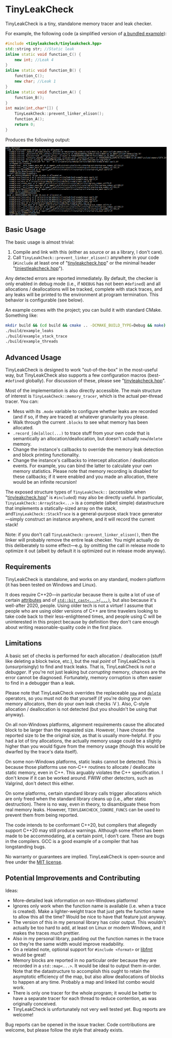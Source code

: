# TinyLeakCheck

TinyLeakCheck is a tiny, standalone memory tracer and leak checker.

For example, the following code (a simplified version of [a bundled example](examples/leaks.cpp)):
```cpp
#include <tinyleakcheck/tinyleakcheck.hpp>
std::string str; //Static leak
inline static void function_C() {
	new int; //Leak 4
}
inline static void function_B() {
	function_C();
	new char; //Leak 1
}
inline static void function_A() {
	function_B();
}
int main(int,char*[]) {
	TinyLeakCheck::prevent_linker_elison();
	function_A();
	return 0;
}
```
Produces the following output:

![image of output](example_output.webp)

## Basic Usage

The basic usage is almost trivial:

1. Compile and link with this (either as source or as a library, I don't care).
2. Call `TinyLeakCheck::prevent_linker_elison()` anywhere in your code (`#include` at least one of "[tinyleakcheck.hpp](tinyleakcheck/tinyleakcheck.hpp)" or the minimal header "[tiniestleakcheck.hpp](tinyleakcheck/tiniestleakcheck.hpp)").

Any detected errors are reported immediately.  By default, the checker is only enabled in debug mode (i.e., if `NDEBUG` has not been `#define`d) and all allocations / deallocations will be tracked, complete with stack traces, and any leaks will be printed to the environment at program termination.  This behavior is configurable (see below).

An example comes with the project; you can build it with standard CMake.  Something like:
```sh
mkdir build && (cd build && cmake .. -DCMAKE_BUILD_TYPE=Debug && make)
./build/example_leaks
./build/example_stack_trace
./build/example_threads
```

## Advanced Usage

TinyLeakCheck is designed to work "out-of-the-box" in the most-useful way, but TinyLeakCheck also supports a few configuration macros (best-`#define`d globally).  For discussion of these, please see "[tinyleakcheck.hpp](tinyleakcheck/tinyleakcheck.hpp)".

Most of the implementation is also directly accessible.  The main structure of interest is `TinyLeakCheck::memory_tracer`, which is the actual per-thread tracer.  You can:

- Mess with its `.mode` variable to configure whether leaks are recorded (and if so, if they are traced) at whatever granularity you please.
- Walk through the current `.blocks` to see what memory has been allocated.
- `.record_[de]alloc(...)` to trace stuff from your own code that is semantically an allocation/deallocation, but doesn't actually `new`/`delete` memory.
- Change the instance's callbacks to override the memory leak detection and block printing functionality.
- Change the instance's callbacks to intercept allocation / deallocation events.  For example, you can bind the latter to calculate your own memory statistics.  Please note that memory recording is disabled for these callbacks; if it were enabled and you made an allocation, there would be an infinite recursion!

The exposed structure types of `TinyLeakCheck::` (accessible when "[tinyleakcheck.hpp](tinyleakcheck/tinyleakcheck.hpp)" is `#include`d) may also be directly useful.  In particular, `TinyLeakCheck::ArrayStack<...>` is a complete (albeit simple) datastructure that implements a statically-sized array on the stack, and`TinyLeakCheck::StackTrace` is a general-purpose stack trace generator—simply construct an instance anywhere, and it will record the current stack!

Note: if you don't call `TinyLeakCheck::prevent_linker_elison()`, then the linker will probably remove the entire leak checker.  You might actually do this deliberately to some effect—e.g. by omitting the call in release mode to optimize it out (albeit by default it is optimized out in release mode anyway).

## Requirements

TinyLeakCheck is standalone, and works on any standard, modern platform (it has been tested on Windows and Linux).

It does require C++20—in particular because there is quite a lot of use of certain [attributes](https://en.cppreference.com/w/cpp/language/attributes) and of [`std::bit_cast<...>(...)`](https://en.cppreference.com/w/cpp/numeric/bit_cast), but also because it's well-after 2020, people.  Using older tech is not a virtue!  I assume that people who are using older versions of C++ are time travelers looking to take code back to their less-enlightened times, and people using C will be uninterested in this project because by definition they don't care enough about writing reasonable-quality code in the first place.

## Limitations

A basic set of checks is performed for each allocation / deallocation (stuff like deleting a block twice, etc.), but the real *point* of TinyLeakCheck is (unsurprisingly) to find and track leaks.  That is, TinyLeakCheck is *not a debugger*.  If you're not just leaking but *corrupting* memory, chances are the error cannot be diagnosed.  Fortunately, memory corruption is often easier to find in a debugger than a leak.

Please note that TinyLeakCheck overrides the replaceable [`new`](https://en.cppreference.com/w/cpp/memory/new/operator_new) and [`delete`](https://en.cppreference.com/w/cpp/memory/new/operator_delete) operators, so you must not do that yourself (if you're doing your own memory allocators, then do your own leak checks :V ).  Also, C-style allocation / deallocation is not detected (but you shouldn't be using that anyway).

On all non-Windows platforms, alignment requirements cause the allocated block to be larger than the requested size.  However, I have chosen the reported size to be the original size, as that is usually more-helpful.  If you had a lot of tiny allocations, the actually memory usage could be a slightly higher than you would figure from the memory usage (though this would be dwarfed by the trace's data itself).

On some non-Windows platforms, static leaks cannot be detected.  This is because those platforms use non-C++ routines to allocate / deallocate static memory, even in C++.  This arguably violates the C++ specification.  I don't know if it can be worked around.  FWIW other detectors, such as Valgrind, don't detect this either.

On some platforms, certain standard library calls trigger allocations which are only freed when the standard library cleans up (i.e., after static destruction).  There is no way, even in theory, to disambiguate these from real memory leaks.  However, `TINYLEAKCHECK_IGNORE_FUNCS` can be used to prevent them from being reported.

The code intends to be conformant C++20, but compilers that allegedly support C++20 may still produce warnings.  Although some effort has been made to be accommodating, at a certain point, I don't care.  These are bugs in the compilers.  GCC is a good example of a compiler that has longstanding bugs.

No warranty or guarantees are implied.  TinyLeakCheck is open-source and free under the [MIT license](LICENSE).

## Potential Improvements and Contributing

Ideas:

- More-detailed leak information on non-Windows platforms!
- Ignores only work when the function name is available (i.e. when a trace is created).  Make a lighter-weight trace that just gets the function name to allow this all the time?  Would be nice to have that feature just anyway.
- The version of this in my personal library has color output.  This wouldn't actually be too hard to add, at least on Linux or modern Windows, and it makes the traces *much* prettier.
- Also in my personal library, padding out the function names in the trace so they're the same width would improve readability.
- On a related note, optional support for `#include <format>` or [libfmt](https://fmt.dev) would be great!
- Memory blocks are reported in no particular order because they are recorded in a `std::map<...>`.  It would be ideal to output them in-order.  Note that the datastructure to accomplish this ought to retain the asymptotic efficiency of the map, but also allow deallocations of blocks to happen at any time.  Probably a map and linked list combo would work.
- There is only one tracer for the whole program; it would be better to have a separate tracer for each thread to reduce contention, as was originally conceived.
- TinyLeakCheck is unfortunately not very well tested yet.  Bug reports are welcome!

Bug reports can be opened in the issue tracker.  Code contributions are welcome, but please follow the style that already exists.
